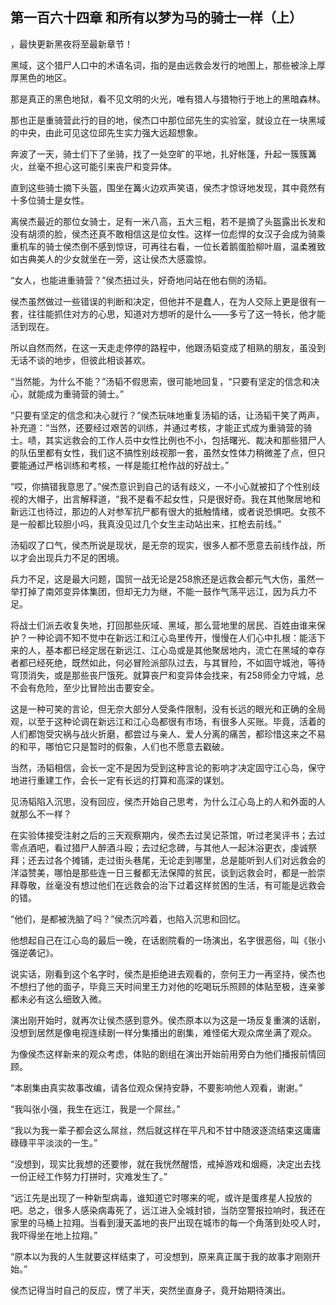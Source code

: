 ## 第一百六十四章 和所有以梦为马的骑士一样（上）
，最快更新黑夜将至最新章节！

黑域，这个猎尸人口中的术语名词，指的是由远救会发行的地图上，那些被涂上厚厚黑色的地区。

那是真正的黑色地狱，看不见文明的火光，唯有猎人与猎物行于地上的黑暗森林。

那也正是重骑营此行的目的地，侯杰口中那位邱先生的实验室，就设立在一块黑域的中央，由此可见这位邱先生实力强大远超想象。

奔波了一天，骑士们下了坐骑，找了一处空旷的平地，扎好帐篷，升起一簇簇篝火，丝毫不担心这可能引来丧尸和变异体。

直到这些骑士摘下头盔，围坐在篝火边欢声笑语，侯杰才惊讶地发现，其中竟然有十多位骑士是女性。

离侯杰最近的那位女骑士，足有一米八高，五大三粗，若不是摘了头盔露出长发和没有胡须的脸，侯杰还真不敢相信这是位女性。这样一位彪悍的女汉子会成为骑乘重机车的骑士侯杰倒不感到惊讶，可再往右看，一位长着鹅蛋脸柳叶眉，温柔雅致如古典美人的少女就坐在一旁，这让侯杰大感震惊。

“女人，也能进重骑营？”侯杰扭过头，好奇地问站在他右侧的汤韬。

侯杰虽然做过一些错误的判断和决定，但他并不是蠢人，在为人交际上更是很有一套，往往能抓住对方的心思，知道对方想听的是什么——多亏了这一特长，他才能活到现在。

所以自然而然，在这一天走走停停的路程中，他跟汤韬变成了相熟的朋友，虽没到无话不谈的地步，但彼此相谈甚欢。

“当然能，为什么不能？”汤韬不假思索，很可能地回复，“只要有坚定的信念和决心，就能成为重骑营的骑士。”

“只要有坚定的信念和决心就行？”侯杰玩味地重复汤韬的话，让汤韬干笑了两声，补充道：“当然，还要经过艰苦的训练，并通过考核，才能正式成为重骑营的骑士。啧，其实远救会的工作人员中女性比例也不小，包括曙光、裁决和那些猎尸人的队伍里都有女性，我们这不搞性别歧视那一套，虽然女性体力稍微差了点，但只要能通过严格训练和考核，一样是能扛枪作战的好战士。”

“哎，你搞错我意思了。”侯杰意识到自己的话有歧义，一不小心就被扣了个性别歧视的大帽子，出言解释道，“我不是看不起女性，只是很好奇。我在其他聚居地和新远江也待过，那边的人对参军抗尸都有很大的抵触情绪，或者说恐惧吧。女孩不是一般都比较胆小吗，我真没见过几个女生主动站出来，扛枪去前线。”

汤韬叹了口气，侯杰所说是现状，是无奈的现实，很多人都不愿意去前线作战，所以才会出现兵力不足的困境。

兵力不足，这是最大问题，国贸一战无论是258旅还是远救会都元气大伤，虽然一举打掉了南郊变异体集团，但却无力为继，不能一鼓作气荡平远江，因为兵力不足。

将战士们派去收复失地，打回那些灰域、黑域，那么营地里的居民、百姓由谁来保护？一种论调不知不觉中在新远江和江心岛里传开，慢慢在人们心中扎根：能活下来的人，基本都已经定居在新远江、江心岛或是其他聚居地内，流亡在黑域的幸存者都已经死绝，既然如此，何必冒险派部队过去，与其冒险，不如固守城池，等待穹顶消失，或是那些丧尸饿死。就算丧尸和变异体会找来，有258师全力守城，总不会有危险，至少比冒险出击要安全。

这是一种可笑的言论，但无奈大部分人受条件限制，没有长远的眼光和正确的全局观，以至于这种论调在新远江和江心岛都很有市场，有很多人买账。毕竟，活着的人们都饱受灾祸与战火折磨，都尝过与亲人、爱人分离的痛苦，都珍惜这来之不易的和平，哪怕它只是暂时的假象，人们也不愿意去戳破。

当然，汤韬相信，会长一定不是因为受到这种言论的影响才决定固守江心岛，保守地进行重建工作，会长一定有长远的打算和高深的谋划。

见汤韬陷入沉思，没有回应，侯杰开始自己思考，为什么江心岛上的人和外面的人就那么不一样？

在实验体接受注射之后的三天观察期内，侯杰去过吴记茶馆，听过老吴评书；去过零点酒吧，看过猎尸人醉酒斗殴；去过纪念碑，与其他人一起沐浴更衣，虔诚祭拜；还去过各个摊铺，走过街头巷尾，无论走到哪里，总是能听到人们对远救会的洋溢赞美，哪怕是那些连一日三餐都无法保障的贫民，谈到远救会时，都是一脸崇拜尊敬，丝毫没有想过他们在远救会的治下过着这样贫困的生活，有可能是远救会的错。

“他们，是都被洗脑了吗？”侯杰沉吟着，也陷入沉思和回忆。

他想起自己在江心岛的最后一晚，在话剧院看的一场演出，名字很恶俗，叫《张小强逆袭记》。

说实话，刚看到这个名字时，侯杰是拒绝进去观看的，奈何王力一再坚持，侯杰也不想扫了他的面子，毕竟三天时间里王力对他的吃喝玩乐照顾的体贴至极，连亲爹都未必有这么细致入微。

演出刚开始时，就再次让侯杰感到意外。侯杰原本以为这是一场反复重演的话剧，没想到居然是像电视连续剧一样分集播出的剧集，难怪偌大观众席坐满了观众。

为像侯杰这样新来的观众考虑，体贴的剧组在演出开始前用旁白为他们播报前情回顾。

“本剧集由真实故事改编，请各位观众保持安静，不要影响他人观看，谢谢。”

“我叫张小强，我生在远江，我是一个屌丝。”

“我以为我一辈子都会这么屌丝，然后就这样在平凡和不甘中随波逐流结束这庸庸碌碌平平淡淡的一生。”

“没想到，现实比我想的还要惨，就在我恍然醒悟，戒掉游戏和烟瘾，决定出去找一份正经工作努力打拼时，灾难发生了。”

“远江先是出现了一种新型病毒，谁知道它时哪来的呢，或许是蛋疼星人投放的吧。总之，很多人感染病毒死了，远江进入全城封锁，当防空警报拉响时，我还在家里的马桶上拉翔。当看到漫天盖地的丧尸出现在城市的每一个角落到处咬人时，我吓得坐在地上拉翔。”

“原本以为我的人生就要这样结束了，可没想到，原来真正属于我的故事才刚刚开始。”

侯杰记得当时自己的反应，愣了半天，突然坐直身子，竟开始期待演出。

